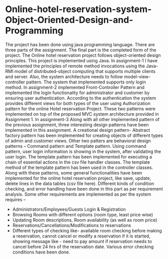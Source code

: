 # Online-hotel-reservation-system-Object-Oriented-Design-and-Programming
The project has been done using java programming language. There are three parts of the assignment. The final part is the completed form of the project.
The Online hotel reservation project follows object-oriented design principles. This project is implemented using Java.
In assignment-1 I have implemented the principles of remote method invocations using the Java-RMI model of distributed-object computing that supports multiple clients and server. Also, the system architecture needs to follow model-view-controller pattern. The system that implemented supports only login method.
In assignment-2 implemented Front-Controller Pattern and implemented the login functionality for administrator and customer by ensuring user authentication. According to the authentication the system provides different views for both types of the user using Authorization pattern for the online Hotel reservation Project. These two patterns were implemented on top of the proposed MVC system architecture provided in Assignment 1.
In assignment-3 Along with all other implemented pattern of the previous assignment, three interesting design patterns have been implemented in this assignment. A creational design pattern- Abstract factory pattern has been implemented for creating objects of different types of admin and customer views. Other two patters are behavioral design patterns – Command pattern and Template pattern. Using command pattern, user login information is showing in the system, after validating the user login. The template pattern has been implemented for executing a chain of essential actions in the csv file handler classes. The template method of the template pattern has been used in the controller classes. Along with these patterns, some general functionalities have been implemented for the online hotel reservation project, like save, update, delete lines in the data tables (csv file here). Different kinds of condition checking, and error handling have been done in this part as per requirement analysis.
Some other requirements are implemented as per the system requires – 
- Administrators/Employees/Guests Login & Registration 
- Browsing Rooms with different options (room type, least price wise) 
- Updating Room descriptions, Room availability (as well as room price) 
- Reservations/Cancellations/Modifications to reservations 
- Different types of checking like- available room checking before making a reservation, cannot cancel or modify a reservation if it is started, showing message like - need to pay amount if reservation needs to cancel before 24 hrs of the reservation date. Various error checking conditions have been done. 
